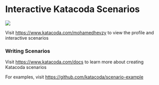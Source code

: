 # Interactive Katacoda Scenarios

[![](http://shields.katacoda.com/katacoda/mohamedhevzy/count.svg)](https://www.katacoda.com/mohamedhevzy "Get your profile on Katacoda.com")

Visit https://www.katacoda.com/mohamedhevzy to view the profile and interactive scenarios

### Writing Scenarios
Visit https://www.katacoda.com/docs to learn more about creating Katacoda scenarios

For examples, visit https://github.com/katacoda/scenario-example
